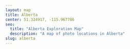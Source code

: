 ```yaml
---
layout: map
title: Alberta
center: 51.324917, -115.967786
seo:
  title: "Alberta Exploration Map"
  description: "A map of photo locations in Alberta"
slug: alberta
---
```

